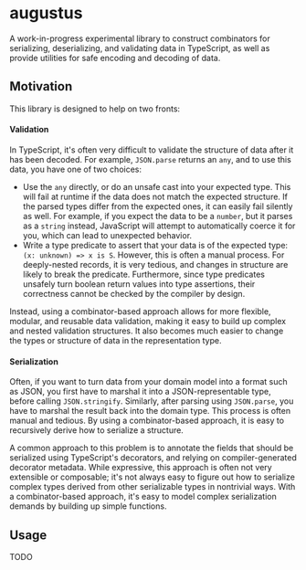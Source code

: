 # augustus

A work-in-progress experimental library to construct combinators for
serializing, deserializing, and validating data in TypeScript, as well as
provide utilities for safe encoding and decoding of data.

## Motivation

This library is designed to help on two fronts:

#### Validation

In TypeScript, it's often very difficult to validate the structure of data after
it has been decoded. For example, `JSON.parse` returns an `any`, and to use this
data, you have one of two choices:

- Use the `any` directly, or do an unsafe cast into your expected type. This
  will fail at runtime if the data does not match the expected structure. If the
  parsed types differ from the expected ones, it can easily fail silently as
  well. For example, if you expect the data to be a `number`, but it parses as a
  `string` instead, JavaScript will attempt to automatically coerce it for you,
  which can lead to unexpected behavior.
- Write a type predicate to assert that your data is of the expected type: `(x:
  unknown) => x is S`. However, this is often a manual process. For
  deeply-nested records, it is very tedious, and changes in structure are likely
  to break the predicate. Furthermore, since type predicates unsafely turn
  boolean return values into type assertions, their correctness cannot be
  checked by the compiler by design.

Instead, using a combinator-based approach allows for more flexible, modular,
and reusable data validation, making it easy to build up complex and nested
validation structures. It also becomes much easier to change the types or
structure of data in the representation type.

#### Serialization

Often, if you want to turn data from your domain model into a format such as
JSON, you first have to marshal it into a JSON-representable type, before
calling `JSON.stringify`. Similarly, after parsing using `JSON.parse`, you have
to marshal the result back into the domain type. This process is often manual
and tedious. By using a combinator-based approach, it is easy to recursively
derive how to serialize a structure.

A common approach to this problem is to annotate the fields that should be
serialized using TypeScript's decorators, and relying on compiler-generated
decorator metadata. While expressive, this approach is often not very extensible
or composable; it's not always easy to figure out how to serialize complex types
derived from other serializable types in nontrivial ways. With a
combinator-based approach, it's easy to model complex serialization demands by
building up simple functions.

## Usage

TODO

